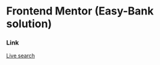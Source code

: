 # Frontend Mentor (Easy-Bank solution)
### Link 
  [Live search](https://papilo-cloud.github.io/Easy-Bank/#)

